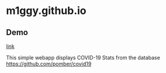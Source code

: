 # m1ggy.github.io

## Demo 

 [link](https://m1ggy.github.io)
 
 
This simple webapp displays COVID-19 Stats from the database https://github.com/pomber/covid19
